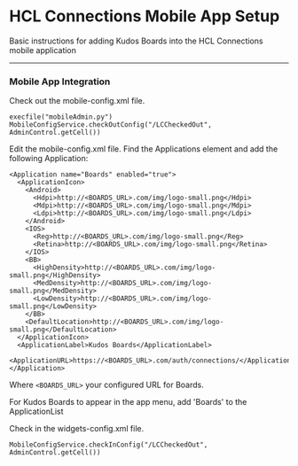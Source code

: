 # HCL Connections Mobile App Setup
Basic instructions for adding Kudos Boards into the HCL Connections mobile application

---

### Mobile App Integration

Check out the mobile-config.xml file.

    execfile("mobileAdmin.py")
    MobileConfigService.checkOutConfig("/LCCheckedOut", AdminControl.getCell())

Edit the mobile-config.xml file. Find the Applications element and add the following Application:

    <Application name="Boards" enabled="true">
      <ApplicationIcon>
        <Android>
          <Hdpi>http://<BOARDS_URL>.com/img/logo-small.png</Hdpi>
          <Mdpi>http://<BOARDS_URL>.com/img/logo-small.png</Mdpi>
          <Ldpi>http://<BOARDS_URL>.com/img/logo-small.png</Ldpi>
        </Android>
        <IOS>
          <Reg>http://<BOARDS_URL>.com/img/logo-small.png</Reg>
          <Retina>http://<BOARDS_URL>.com/img/logo-small.png</Retina>
        </IOS>
        <BB>
          <HighDensity>http://<BOARDS_URL>.com/img/logo-small.png</HighDensity>
          <MedDensity>http://<BOARDS_URL>.com/img/logo-small.png</MedDensity>
          <LowDensity>http://<BOARDS_URL>.com/img/logo-small.png</LowDensity>
        </BB>
        <DefaultLocation>http://<BOARDS_URL>.com/img/logo-small.png</DefaultLocation>
      </ApplicationIcon>
      <ApplicationLabel>Kudos Boards</ApplicationLabel>
      <ApplicationURL>https://<BOARDS_URL>.com/auth/connections/</ApplicationURL>
    </Application>

Where `<BOARDS_URL>` your configured URL for Boards.

For Kudos Boards to appear in the app menu, add 'Boards' to the ApplicationList

Check in the widgets-config.xml file.

    MobileConfigService.checkInConfig("/LCCheckedOut", AdminControl.getCell())
